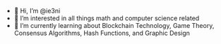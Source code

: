 - 👋 Hi, I’m @ie3ni
- 👀 I’m interested in all things math and computer science related
- 🌱 I’m currently learning about Blockchain Technology, Game Theory, Consensus Algorithms, Hash Functions, and Graphic Design


<!---
ie3ni/ie3ni is a ✨ special ✨ repository because its `README.md` (this file) appears on your GitHub profile.
You can click the Preview link to take a look at your changes.
--->
